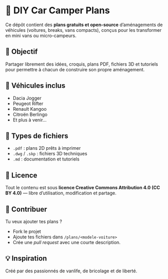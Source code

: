 
# 🚗 DIY Car Camper Plans

Ce dépôt contient des **plans gratuits et open-source** d’aménagements de véhicules (voitures, breaks, vans compacts), conçus pour les transformer en mini vans ou micro-campeurs.

## 📄 Objectif
Partager librement des idées, croquis, plans PDF, fichiers 3D et tutoriels pour permettre à chacun de construire son propre aménagement.

## 🚙 Véhicules inclus
- Dacia Jogger
- Peugeot Rifter
- Renault Kangoo
- Citroën Berlingo
- Et plus à venir…

## 📐 Types de fichiers
- `.pdf` : plans 2D prêts à imprimer  
- `.dwg` / `.skp` : fichiers 3D techniques  
- `.md` : documentation et tutoriels

## 📜 Licence
Tout le contenu est sous **licence Creative Commons Attribution 4.0 (CC BY 4.0)** — libre d’utilisation, modification et partage.

## 🤝 Contribuer
Tu veux ajouter tes plans ?  
- Fork le projet  
- Ajoute tes fichiers dans `/plans/<modele-voiture>`  
- Crée une *pull request* avec une courte description.

## 💡 Inspiration
Créé par des passionnés de vanlife, de bricolage et de liberté.
